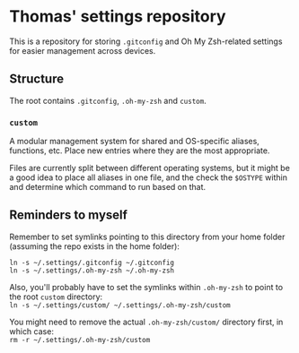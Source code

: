 # Thomas' settings repository

This is a repository for storing `.gitconfig` and Oh My Zsh-related settings for easier management across devices.

## Structure

The root contains `.gitconfig`, `.oh-my-zsh` and `custom`.

### `custom`

A modular management system for shared and OS-specific aliases, functions, etc. Place new entries where they are the most appropriate.

Files are currently split between different operating systems, but it might be a good idea to place all aliases in one file, and the check the `$OSTYPE` within and determine which command to run based on that.

## Reminders to myself

Remember to set symlinks pointing to this directory from your home folder (assuming the repo exists in the home folder):

`ln -s ~/.settings/.gitconfig ~/.gitconfig`\
`ln -s ~/.settings/.oh-my-zsh ~/.oh-my-zsh`

Also, you'll probably have to set the symlinks within `.oh-my-zsh` to point to the root `custom` directory:\
`ln -s ~/.settings/custom/ ~/.settings/.oh-my-zsh/custom`

You might need to remove the actual `.oh-my-zsh/custom/` directory first, in which case:\
`rm -r ~/.settings/.oh-my-zsh/custom`
